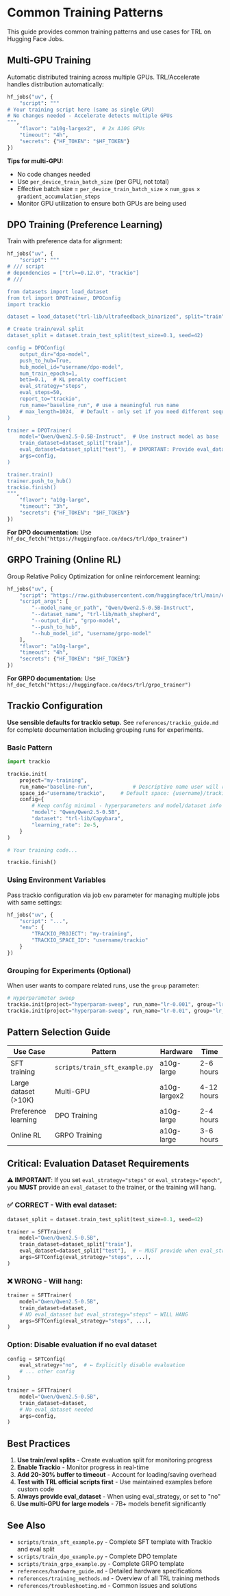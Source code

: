 # Common Training Patterns

This guide provides common training patterns and use cases for TRL on Hugging Face Jobs.

## Multi-GPU Training

Automatic distributed training across multiple GPUs. TRL/Accelerate handles distribution automatically:

```python
hf_jobs("uv", {
    "script": """
# Your training script here (same as single GPU)
# No changes needed - Accelerate detects multiple GPUs
""",
    "flavor": "a10g-largex2",  # 2x A10G GPUs
    "timeout": "4h",
    "secrets": {"HF_TOKEN": "$HF_TOKEN"}
})
```

**Tips for multi-GPU:**
- No code changes needed
- Use `per_device_train_batch_size` (per GPU, not total)
- Effective batch size = `per_device_train_batch_size` × `num_gpus` × `gradient_accumulation_steps`
- Monitor GPU utilization to ensure both GPUs are being used

## DPO Training (Preference Learning)

Train with preference data for alignment:

```python
hf_jobs("uv", {
    "script": """
# /// script
# dependencies = ["trl>=0.12.0", "trackio"]
# ///

from datasets import load_dataset
from trl import DPOTrainer, DPOConfig
import trackio

dataset = load_dataset("trl-lib/ultrafeedback_binarized", split="train")

# Create train/eval split
dataset_split = dataset.train_test_split(test_size=0.1, seed=42)

config = DPOConfig(
    output_dir="dpo-model",
    push_to_hub=True,
    hub_model_id="username/dpo-model",
    num_train_epochs=1,
    beta=0.1,  # KL penalty coefficient
    eval_strategy="steps",
    eval_steps=50,
    report_to="trackio",
    run_name="baseline_run", # use a meaningful run name
    # max_length=1024,  # Default - only set if you need different sequence length
)

trainer = DPOTrainer(
    model="Qwen/Qwen2.5-0.5B-Instruct",  # Use instruct model as base
    train_dataset=dataset_split["train"],
    eval_dataset=dataset_split["test"],  # IMPORTANT: Provide eval_dataset when eval_strategy is enabled
    args=config,
)

trainer.train()
trainer.push_to_hub()
trackio.finish()
""",
    "flavor": "a10g-large",
    "timeout": "3h",
    "secrets": {"HF_TOKEN": "$HF_TOKEN"}
})
```

**For DPO documentation:** Use `hf_doc_fetch("https://huggingface.co/docs/trl/dpo_trainer")`

## GRPO Training (Online RL)

Group Relative Policy Optimization for online reinforcement learning:

```python
hf_jobs("uv", {
    "script": "https://raw.githubusercontent.com/huggingface/trl/main/examples/scripts/grpo.py",
    "script_args": [
        "--model_name_or_path", "Qwen/Qwen2.5-0.5B-Instruct",
        "--dataset_name", "trl-lib/math_shepherd",
        "--output_dir", "grpo-model",
        "--push_to_hub",
        "--hub_model_id", "username/grpo-model"
    ],
    "flavor": "a10g-large",
    "timeout": "4h",
    "secrets": {"HF_TOKEN": "$HF_TOKEN"}
})
```

**For GRPO documentation:** Use `hf_doc_fetch("https://huggingface.co/docs/trl/grpo_trainer")`

## Trackio Configuration

**Use sensible defaults for trackio setup.** See `references/trackio_guide.md` for complete documentation including grouping runs for experiments.

### Basic Pattern

```python
import trackio

trackio.init(
    project="my-training",
    run_name="baseline-run",             # Descriptive name user will recognize
    space_id="username/trackio",     # Default space: {username}/trackio
    config={
        # Keep config minimal - hyperparameters and model/dataset info only
        "model": "Qwen/Qwen2.5-0.5B",
        "dataset": "trl-lib/Capybara",
        "learning_rate": 2e-5,
    }
)

# Your training code...

trackio.finish()
```

### Using Environment Variables

Pass trackio configuration via job `env` parameter for managing multiple jobs with same settings:

```python
hf_jobs("uv", {
    "script": "...",
    "env": {
        "TRACKIO_PROJECT": "my-training",
        "TRACKIO_SPACE_ID": "username/trackio"
    }
})
```

### Grouping for Experiments (Optional)

When user wants to compare related runs, use the `group` parameter:

```python
# Hyperparameter sweep
trackio.init(project="hyperparam-sweep", run_name="lr-0.001", group="lr_0.001")
trackio.init(project="hyperparam-sweep", run_name="lr-0.01", group="lr_0.01")
```

## Pattern Selection Guide

| Use Case | Pattern | Hardware | Time |
|----------|---------|----------|------|
| SFT training | `scripts/train_sft_example.py` | a10g-large | 2-6 hours |
| Large dataset (>10K) | Multi-GPU | a10g-largex2 | 4-12 hours |
| Preference learning | DPO Training | a10g-large | 2-4 hours |
| Online RL | GRPO Training | a10g-large | 3-6 hours |

## Critical: Evaluation Dataset Requirements

**⚠️ IMPORTANT**: If you set `eval_strategy="steps"` or `eval_strategy="epoch"`, you **MUST** provide an `eval_dataset` to the trainer, or the training will hang.

### ✅ CORRECT - With eval dataset:
```python
dataset_split = dataset.train_test_split(test_size=0.1, seed=42)

trainer = SFTTrainer(
    model="Qwen/Qwen2.5-0.5B",
    train_dataset=dataset_split["train"],
    eval_dataset=dataset_split["test"],  # ← MUST provide when eval_strategy is enabled
    args=SFTConfig(eval_strategy="steps", ...),
)
```

### ❌ WRONG - Will hang:
```python
trainer = SFTTrainer(
    model="Qwen/Qwen2.5-0.5B",
    train_dataset=dataset,
    # NO eval_dataset but eval_strategy="steps" ← WILL HANG
    args=SFTConfig(eval_strategy="steps", ...),
)
```

### Option: Disable evaluation if no eval dataset
```python
config = SFTConfig(
    eval_strategy="no",  # ← Explicitly disable evaluation
    # ... other config
)

trainer = SFTTrainer(
    model="Qwen/Qwen2.5-0.5B",
    train_dataset=dataset,
    # No eval_dataset needed
    args=config,
)
```

## Best Practices

1. **Use train/eval splits** - Create evaluation split for monitoring progress
2. **Enable Trackio** - Monitor progress in real-time
3. **Add 20-30% buffer to timeout** - Account for loading/saving overhead
4. **Test with TRL official scripts first** - Use maintained examples before custom code
5. **Always provide eval_dataset** - When using eval_strategy, or set to "no"
6. **Use multi-GPU for large models** - 7B+ models benefit significantly

## See Also

- `scripts/train_sft_example.py` - Complete SFT template with Trackio and eval split
- `scripts/train_dpo_example.py` - Complete DPO template
- `scripts/train_grpo_example.py` - Complete GRPO template
- `references/hardware_guide.md` - Detailed hardware specifications
- `references/training_methods.md` - Overview of all TRL training methods
- `references/troubleshooting.md` - Common issues and solutions
